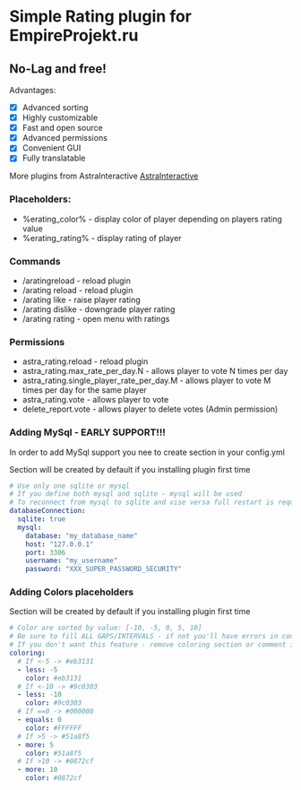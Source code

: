 # Simple Rating plugin for EmpireProjekt.ru
## No-Lag and free!

Advantages:
- [x] Advanced sorting
- [x] Highly customizable
- [x] Fast and open source
- [x] Advanced permissions
- [x] Convenient GUI
- [x] Fully translatable

More plugins from AstraInteractive [AstraInteractive](https://github.com/Astra-Interactive)
### Placeholders: 
- %erating_color% - display color of player depending on players rating value
- %erating_rating% - display rating of player
### Commands
- /aratingreload - reload plugin
- /arating reload - reload plugin
- /arating like <player> <message> - raise player rating
- /arating dislike <player> <message> - downgrade player rating
- /arating rating - open menu with ratings
### Permissions
- astra_rating.reload - reload plugin
- astra_rating.max_rate_per_day.N - allows player to vote N times per day
- astra_rating.single_player_rate_per_day.M - allows player to vote M times per day for the same player
- astra_rating.vote - allows player to vote
- delete_report.vote - allows player to delete votes (Admin permission)
### Adding MySql - EARLY SUPPORT!!!
In order to add MySql support you nee to create section in your config.yml

Section will be created by default if you installing plugin first time
```yaml
# Use only one sqlite or mysql
# If you define both mysql and sqlite - mysql will be used
# To reconnect from mysql to sqlite and vise versa full restart is required
databaseConnection:
  sqlite: true
  mysql:
    database: "my_database_name"
    host: "127.0.0.1"
    port: 3306
    username: "my_username"
    password: "XXX_SUPER_PASSWORD_SECURITY"
```

### Adding Colors placeholders
Section will be created by default if you installing plugin first time

```yaml
# Color are sorted by value: [-10, -5, 0, 5, 10]
# Be sure to fill ALL GAPS/INTERVALS - if not you'll have errors in console
# If you don't want this feature - remove coloring section or comment it using '#' symbol
coloring:
  # If <-5 -> #eb3131
  - less: -5
    color: #eb3131
  # If <-10 -> #9c0303
  - less: -10
    color: #9c0303
  # If ==0 -> #000000
  - equals: 0
    color: #FFFFFF
  # If >5 -> #51a8f5
  - more: 5
    color: #51a8f5
  # If >10 -> #0872cf
  - more: 10
    color: #0872cf
```
